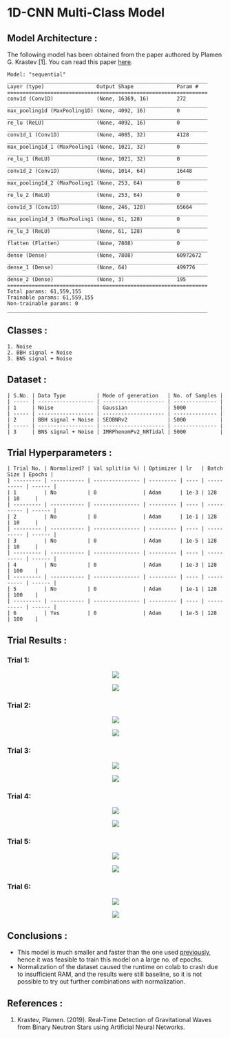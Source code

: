 # 1D-CNN Multi-Class Model

## Model Architecture :
The following model has been obtained from the paper authored by Plamen G. Krastev [1]. You can read this paper [here](/Literature%20Review/Classification/1D-CNN/krastev_1.pdf).
``` 
Model: "sequential"
_________________________________________________________________
Layer (type)                 Output Shape              Param #   
=================================================================
conv1d (Conv1D)              (None, 16369, 16)         272       
_________________________________________________________________
max_pooling1d (MaxPooling1D) (None, 4092, 16)          0         
_________________________________________________________________
re_lu (ReLU)                 (None, 4092, 16)          0         
_________________________________________________________________
conv1d_1 (Conv1D)            (None, 4085, 32)          4128      
_________________________________________________________________
max_pooling1d_1 (MaxPooling1 (None, 1021, 32)          0         
_________________________________________________________________
re_lu_1 (ReLU)               (None, 1021, 32)          0         
_________________________________________________________________
conv1d_2 (Conv1D)            (None, 1014, 64)          16448     
_________________________________________________________________
max_pooling1d_2 (MaxPooling1 (None, 253, 64)           0         
_________________________________________________________________
re_lu_2 (ReLU)               (None, 253, 64)           0         
_________________________________________________________________
conv1d_3 (Conv1D)            (None, 246, 128)          65664     
_________________________________________________________________
max_pooling1d_3 (MaxPooling1 (None, 61, 128)           0         
_________________________________________________________________
re_lu_3 (ReLU)               (None, 61, 128)           0         
_________________________________________________________________
flatten (Flatten)            (None, 7808)              0         
_________________________________________________________________
dense (Dense)                (None, 7808)              60972672  
_________________________________________________________________
dense_1 (Dense)              (None, 64)                499776    
_________________________________________________________________
dense_2 (Dense)              (None, 3)                 195       
=================================================================
Total params: 61,559,155
Trainable params: 61,559,155
Non-trainable params: 0
_________________________________________________________________
```

## Classes :
```
1. Noise 
2. BBH signal + Noise
3. BNS signal + Noise
```

## Dataset :
```
| S.No. | Data Type          | Mode of generation   | No. of Samples |
| ----- | ------------------ | -------------------- | -------------- |
| 1     | Noise              | Gaussian             | 5000           |
| ----- | ------------------ | -------------------- | -------------- |
| 2     | BBH signal + Noise | SEOBNRv2             | 5000           |
| ----- | ------------------ | -------------------- | -------------- |
| 3     | BNS signal + Noise | IMRPhenomPv2_NRTidal | 5000           |
```

## Trial Hyperparameters :
```
| Trial No. | Normalized? | Val split(in %) | Optimizer | lr   | Batch Size | Epochs |
| --------- | ----------- | --------------- | --------- | ---- | ---------- | ------ |
| 1         | No          | 0               | Adam      | 1e-3 | 128        | 10     |
| --------- | ----------- | --------------- | --------- | ---- | ---------- | ------ |
| 2         | No          | 0               | Adam      | 1e-1 | 128        | 10     |
| --------- | ----------- | --------------- | --------- | ---- | ---------- | ------ |
| 3         | No          | 0               | Adam      | 1e-5 | 128        | 10     |
| --------- | ----------- | --------------- | --------- | ---- | ---------- | ------ |
| 4         | No          | 0               | Adam      | 1e-3 | 128        | 100    |
| --------- | ----------- | --------------- | --------- | ---- | ---------- | ------ |
| 5         | No          | 0               | Adam      | 1e-1 | 128        | 100    |
| --------- | ----------- | --------------- | --------- | ---- | ---------- | ------ |
| 6         | Yes         | 0               | Adam      | 1e-5 | 128        | 100    |
```

## Trial Results :
### Trial 1:
<p align="center"> <img src="screenshots/graph_1.png"> </p>
<p align="center"> <img src="screenshots/1dcnn_multi_class_model_21.png"> </p>


### Trial 2:
<p align="center"> <img src="screenshots/graph_2.png"> </p>
<p align="center"> <img src="screenshots/1dcnn_multi_class_model_22.png"> </p>


### Trial 3:
<p align="center"> <img src="screenshots/graph_3.png"> </p>
<p align="center"> <img src="screenshots/1dcnn_multi_class_model_23.png"> </p>


### Trial 4:
<p align="center"> <img src="screenshots/graph_4.png"> </p>
<p align="center"> <img src="screenshots/1dcnn_multi_class_model_24.png"> </p>


### Trial 5:
<p align="center"> <img src="screenshots/graph_5.png"> </p>
<p align="center"> <img src="screenshots/1dcnn_multi_class_model_25.png"> </p>


### Trial 6:
<p align="center"> <img src="screenshots/graph_6.png"> </p>
<p align="center"> <img src="screenshots/1dcnn_multi_class_model_26.png"> </p>


## Conclusions :

+ This model is much smaller and faster than the one used [previously](/models/1D-CNN%20Multi-class/Model%201/), hence it was feasible to train this model on a large no. of epochs.
+ Normalization of the dataset caused the runtime on colab to crash due to insufficient RAM, and the results were still baseline, so it is not possible to try out further combinations with normalization.

## References :
1. Krastev, Plamen. (2019). Real-Time Detection of Gravitational Waves from Binary Neutron Stars using Artificial Neural Networks.




